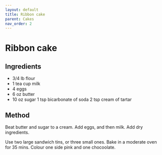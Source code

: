 ```yaml
---
layout: default
title: Ribbon cake
parent: Cakes
nav_order: 2
---
```


# Ribbon cake

## Ingredients

* 3/4 lb flour
* 1 tea cup milk
* 4 eggs
* 6 oz butter
* 10 oz sugar
1 tsp bicarbonate of soda
2 tsp cream of tartar

## Method

Beat butter and sugar to a cream. 
Add eggs, and then milk. Add dry ingredients.

Use two large sandwich tins, or three small ones.
Bake in a moderate oven for 35 mins. Colour 
one side pink and one chocoolate. 
